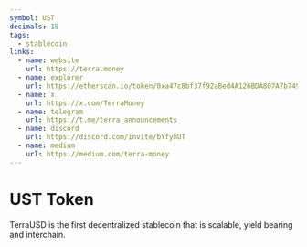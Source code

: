 ```yaml
---
symbol: UST
decimals: 18
tags:
  - stablecoin
links:
  - name: website
    url: https://terra.money
  - name: explorer
    url: https://etherscan.io/token/0xa47c8bf37f92aBed4A126BDA807A7b7498661acD
  - name: x
    url: https://x.com/TerraMoney
  - name: telegram
    url: https://t.me/terra_announcements
  - name: discord
    url: https://discord.com/invite/bYfyhUT
  - name: medium
    url: https://medium.com/terra-money
---
```


# UST Token

TerraUSD is the first decentralized stablecoin that is scalable, yield bearing and interchain.
